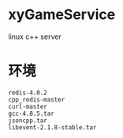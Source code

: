 # xyGameService
linux c++ server

# 环境
```
redis-4.0.2
cpp_redis-master
curl-master
gcc-4.8.5.tar
jsoncpp.tar
libevent-2.1.8-stable.tar
```
